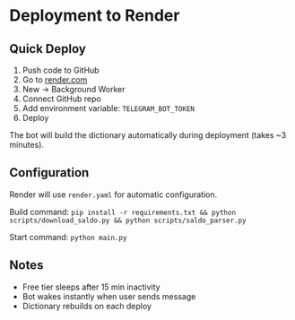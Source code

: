 # Deployment to Render

## Quick Deploy

1. Push code to GitHub
2. Go to [render.com](https://render.com)
3. New → Background Worker
4. Connect GitHub repo
5. Add environment variable: `TELEGRAM_BOT_TOKEN`
6. Deploy

The bot will build the dictionary automatically during deployment (takes ~3 minutes).

## Configuration

Render will use `render.yaml` for automatic configuration.

Build command: `pip install -r requirements.txt && python scripts/download_saldo.py && python scripts/saldo_parser.py`

Start command: `python main.py`

## Notes

- Free tier sleeps after 15 min inactivity
- Bot wakes instantly when user sends message
- Dictionary rebuilds on each deploy
